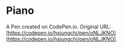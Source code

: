 # Piano

A Pen created on CodePen.io. Original URL: [https://codepen.io/hsiungchi/pen/oNLJKNO](https://codepen.io/hsiungchi/pen/oNLJKNO).


